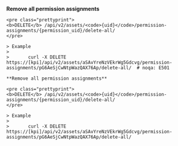 **Remove all permission assignments**

    <pre class="prettyprint">
    <b>DELETE</b> /api/v2/assets/<code>{uid}</code>/permission-assignments/{permission_uid}/delete-all/
    </pre>

    > Example
    >
    >       curl -X DELETE https://[kpi]/api/v2/assets/aSAvYreNzVEkrWg5Gdcvg/permission-assignments/pG6AeSjCwNtpWazQAX76Ap/delete-all/  # noqa: E501

    **Remove all permission assignments**

    <pre class="prettyprint">
    <b>DELETE</b> /api/v2/assets/<code>{uid}</code>/permission-assignments/{permission_uid}/delete-all/
    </pre>

    > Example
    >
    >       curl -X DELETE https://[kpi]/api/v2/assets/aSAvYreNzVEkrWg5Gdcvg/permission-assignments/pG6AeSjCwNtpWazQAX76Ap/delete-all/
